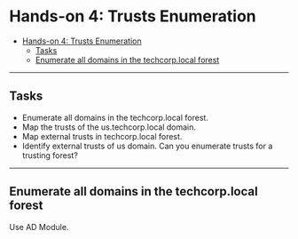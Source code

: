 # Hands-on 4: Trusts Enumeration

- [Hands-on 4: Trusts Enumeration](#hands-on-4-trusts-enumeration)
  - [Tasks](#tasks)
  - [Enumerate all domains in the techcorp.local forest](#enumerate-all-domains-in-the-techcorplocal-forest)

---

## Tasks

- Enumerate all domains in the techcorp.local forest. 
- Map the trusts of the us.techcorp.local domain. 
- Map external trusts in techcorp.local forest. 
- Identify external trusts of us domain. Can you enumerate trusts for a trusting forest?

---

## Enumerate all domains in the techcorp.local forest

Use AD Module.

```

```